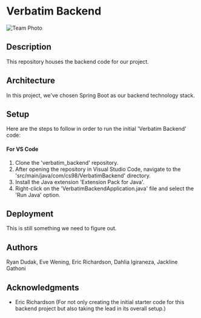 # Verbatim Backend

![Team Photo](<'(https://github.com/dartmouth-cs98-23f/verbatim_backend/blob/DahliaTheCoder-patch-1/Assets/Verbatim_Team_Pic.jpg)'>)

## Description

This repository houses the backend code for our project.

## Architecture

In this project, we've chosen Spring Boot as our backend technology stack.

## Setup

Here are the steps to follow in order to run the initial 'Verbatim Backend' code:

#### For VS Code

1. Clone the 'verbatim_backend' repository.
2. After opening the repository in Visual Studio Code, navigate to the 'src/main/java/com/cs98/VerbatimBackend' directory.
3. Install the Java extension 'Extension Pack for Java'.
4. Right-click on the 'VerbatimBackendApplication.java' file and select the 'Run Java' option.

## Deployment

This is still something we need to figure out.

## Authors

Ryan Dudak, Eve Wening, Eric Richardson, Dahlia Igiraneza, Jackline Gathoni

## Acknowledgments

- Eric Richardson (For not only creating the initial starter code for this backend project but also taking the lead in its overall setup.)
